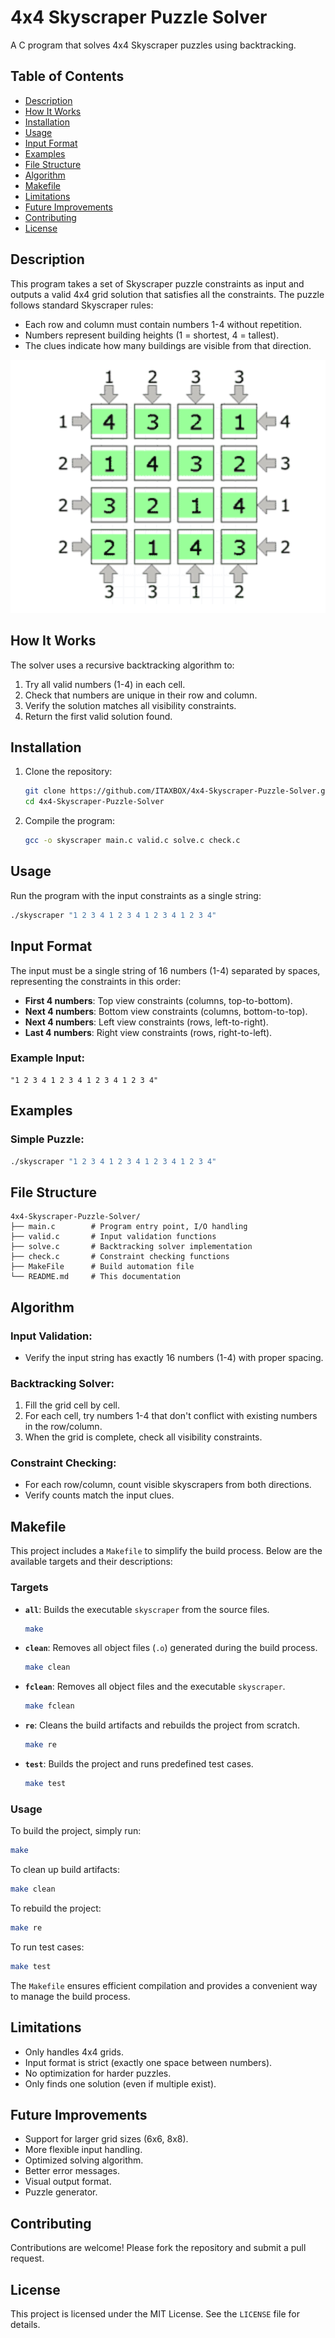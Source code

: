 # 4x4 Skyscraper Puzzle Solver

A C program that solves 4x4 Skyscraper puzzles using backtracking.

## Table of Contents
- [Description](#description)
- [How It Works](#how-it-works)
- [Installation](#installation)
- [Usage](#usage)
- [Input Format](#input-format)
- [Examples](#examples)
- [File Structure](#file-structure)
- [Algorithm](#algorithm)
- [Makefile](#makefile)
- [Limitations](#limitations)
- [Future Improvements](#future-improvements)
- [Contributing](#contributing)
- [License](#license)

## Description

This program takes a set of Skyscraper puzzle constraints as input and outputs a valid 4x4 grid solution that satisfies all the constraints. The puzzle follows standard Skyscraper rules:
- Each row and column must contain numbers 1-4 without repetition.
- Numbers represent building heights (1 = shortest, 4 = tallest).
- The clues indicate how many buildings are visible from that direction.

![Skyscraper Puzzle](images/Skyscraper.png)

## How It Works

The solver uses a recursive backtracking algorithm to:
1. Try all valid numbers (1-4) in each cell.
2. Check that numbers are unique in their row and column.
3. Verify the solution matches all visibility constraints.
4. Return the first valid solution found.

## Installation

1. Clone the repository:
    ```bash
    git clone https://github.com/ITAXBOX/4x4-Skyscraper-Puzzle-Solver.git
    cd 4x4-Skyscraper-Puzzle-Solver
    ```

2. Compile the program:
    ```bash
    gcc -o skyscraper main.c valid.c solve.c check.c
    ```

## Usage

Run the program with the input constraints as a single string:
```bash
./skyscraper "1 2 3 4 1 2 3 4 1 2 3 4 1 2 3 4"
```

## Input Format

The input must be a single string of 16 numbers (1-4) separated by spaces, representing the constraints in this order:
- **First 4 numbers**: Top view constraints (columns, top-to-bottom).
- **Next 4 numbers**: Bottom view constraints (columns, bottom-to-top).
- **Next 4 numbers**: Left view constraints (rows, left-to-right).
- **Last 4 numbers**: Right view constraints (rows, right-to-left).

### Example Input:
```plaintext
"1 2 3 4 1 2 3 4 1 2 3 4 1 2 3 4"
```

## Examples

### Simple Puzzle:
```bash
./skyscraper "1 2 3 4 1 2 3 4 1 2 3 4 1 2 3 4"
```

## File Structure

```
4x4-Skyscraper-Puzzle-Solver/
├── main.c        # Program entry point, I/O handling
├── valid.c       # Input validation functions
├── solve.c       # Backtracking solver implementation
├── check.c       # Constraint checking functions
├── MakeFile      # Build automation file
└── README.md     # This documentation
```

## Algorithm

### Input Validation:
- Verify the input string has exactly 16 numbers (1-4) with proper spacing.

### Backtracking Solver:
1. Fill the grid cell by cell.
2. For each cell, try numbers 1-4 that don't conflict with existing numbers in the row/column.
3. When the grid is complete, check all visibility constraints.

### Constraint Checking:
- For each row/column, count visible skyscrapers from both directions.
- Verify counts match the input clues.

## Makefile

This project includes a `Makefile` to simplify the build process. Below are the available targets and their descriptions:

### Targets

- **`all`**: Builds the executable `skyscraper` from the source files.
    ```bash
    make
    ```

- **`clean`**: Removes all object files (`.o`) generated during the build process.
    ```bash
    make clean
    ```

- **`fclean`**: Removes all object files and the executable `skyscraper`.
    ```bash
    make fclean
    ```

- **`re`**: Cleans the build artifacts and rebuilds the project from scratch.
    ```bash
    make re
    ```

- **`test`**: Builds the project and runs predefined test cases.
    ```bash
    make test
    ```

### Usage

To build the project, simply run:
```bash
make
```

To clean up build artifacts:
```bash
make clean
```

To rebuild the project:
```bash
make re
```

To run test cases:
```bash
make test
```

The `Makefile` ensures efficient compilation and provides a convenient way to manage the build process.

## Limitations

- Only handles 4x4 grids.
- Input format is strict (exactly one space between numbers).
- No optimization for harder puzzles.
- Only finds one solution (even if multiple exist).

## Future Improvements

- Support for larger grid sizes (6x6, 8x8).
- More flexible input handling.
- Optimized solving algorithm.
- Better error messages.
- Visual output format.
- Puzzle generator.

## Contributing

Contributions are welcome! Please fork the repository and submit a pull request.

## License

This project is licensed under the MIT License. See the `LICENSE` file for details.